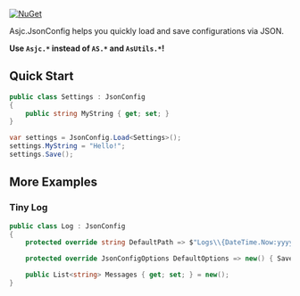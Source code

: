 [![NuGet](https://img.shields.io/nuget/v/Asjc.JsonConfig)](https://www.nuget.org/packages/Asjc.JsonConfig/)

Asjc.JsonConfig helps you quickly load and save configurations via JSON.

**Use `Asjc.*` instead of `AS.*` and `AsUtils.*`!**

## Quick Start

```csharp
public class Settings : JsonConfig
{
    public string MyString { get; set; }
}
```

```csharp
var settings = JsonConfig.Load<Settings>();
settings.MyString = "Hello!";
settings.Save();
```

## More Examples

### Tiny Log

```csharp
public class Log : JsonConfig
{
    protected override string DefaultPath => $"Logs\\{DateTime.Now:yyyyMMdd}.json";

    protected override JsonConfigOptions DefaultOptions => new() { SaveNew = false };

    public List<string> Messages { get; set; } = new();
}
```

